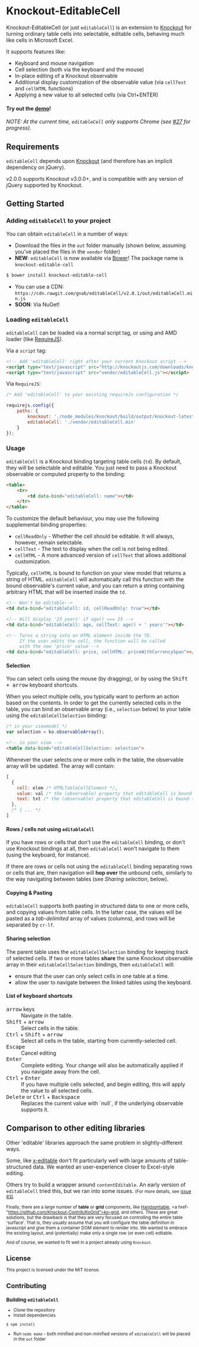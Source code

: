 # Knockout-EditableCell

Knockout-EditableCell (or just `editableCell`) is an extension to
[Knockout](http://www.knockoutjs.com) for turning ordinary table cells into
selectable, editable cells, behaving much like cells in Microsoft Excel.

It supports features like:

* Keyboard and mouse navigation
* Cell selection (both via the keyboard and the mouse)
* In-place editing of a Knockout observable
* Additional display customization of the observable value (via `cellText` and `cellHTML` functions)
* Applying a new value to all selected cells (via Ctrl+ENTER)

#### Try out the [demo](http://gnab.github.com/editableCell/)!

_NOTE: At the current time, `editableCell` only supports Chrome (see <a href="https://github.com/gnab/editableCell/issues/27" target="_blank">#27</a> for progress)._

## Requirements

`editableCell` depends upon [Knockout](http://www.knockoutjs.com) (and therefore
has an implicit dependency on jQuery).

v2.0.0 supports Knockout v3.0.0+, and is compatible with any version of jQuery supported by Knockout.

## Getting Started

### Adding `editableCell` to your project

You can obtain `editableCell` in a number of ways:

* Download the files in the `out` folder manually (shown below, assuming you've placed the files in the `vendor` folder)
* __NEW__: `editableCell` is now available via [Bower](http://www.bower.io)! The
package name is `knockout-editable-cell`

```bash
$ bower install knockout-editable-cell
```
* You can use a CDN: `https://cdn.rawgit.com/gnab/editableCell/v2.0.1/out/editableCell.min.js`
* __SOON__: Via NuGet!

### Loading `editableCell`

`editableCell` can be loaded via a normal script tag, or using and AMD loader (like [RequireJS](http://www.requirejs.org)).

Via a `script` tag:

```html
<!-- Add 'editableCell' right after your current Knockout script -->
<script type="text/javascript" src="http://knockoutjs.com/downloads/knockout-3.2.0.js"></script>
<script type="text/javascript" src="vendor/editableCell.js"></script>
```

Via `RequireJS`:

```javascript
/* Add 'editableCell' to your existing requireJs configuration */

requirejs.config({
    paths: {
        knockout: './node_modules/knockout/build/output/knockout-latest',
        editableCell: './vendor/editableCell.min'
    }
});
```

### Usage

`editableCell` is a Knockout binding targeting table cells (`td`). By default, they
will be selectable and editable. You just need to pass a Knockout observable or
computed property to the binding:

```html
<table>
    <tr>
        <td data-bind="editableCell: name"></td>
    </tr>
</table>
```

To customize the default behaviour, you may use the following supplemental binding properties:

 - `cellReadOnly` - Whether the cell should be editable. It will always, however, remain selectable.
 - `cellText` - The text to display when the cell is not being edited.
 - `cellHTML` - A more advanced version of `cellText` that allows additional customization.

  Typically, `cellHTML` is bound to function on your view model that returns a string of HTML.
  `editableCell` will automatically call this function with the bound observable's current value,
  and you can return a string containing arbitrary HTML that will be inserted inside the `td`.


```html
<!-- Won't be editable-->
<td data-bind="editableCell: id, cellReadOnly: true"></td>

<!-- Will display '23 years' if age() === 23 -->
<td data-bind="editableCell: age, cellText: age() + ' years'"></td>

<!-- Turns a string into an HTML element inside the TD.
     If the user edits the cell, the function will be called
     with the new 'price' value -->
<td data-bind="editableCell: price, cellHTML: priceWithCurrencySpan"></td>

```

#### Selection

You can select cells using the mouse (by dragging), or by using the <kbd>Shift + arrow</kbd> keyboard shortcuts.

When you select multiple cells, you typically want to perform an action based on the contents. In order to get the currently selected cells in the table, you can bind an observable array (i.e., `selection` below) to your table using the `editableCellSelection` binding:

```javascript
/* in your viewmodel */
var selection = ko.observableArray();
```
```html
<!-- in your view -->
<table data-bind="editableCellSelection: selection">
```

Whenever the user selects one or more cells in the table, the observable array will be updated. The array will contain:

```javascript
[
  {
    cell: elem /* HTMLTableCellElement */,
	value: val /* the (observable) property that editableCell is bound to */,
	text: txt /* the (observable) property that editableCell is bound to via the 'cellText' binding, or else the same as value */
  },
  /* { ... */
]
```

#### Rows / cells not using `editableCell`

If you have rows or cells that don't use the `editableCell` binding,
or don't use Knockout bindings at all, then `editableCell` won't
navigate to them (using the keyboard, for instance).

If there are rows or cells not using the `editableCell` binding
separating rows or cells that are, then navigation will <strong>hop over</strong>
the unbound cells, similarly to the way navigating between tables (see *Sharing
selection*, below).

#### Copying & Pasting

`editableCell` supports both pasting in structured data to one or more
cells, and copying values from table cells. In the latter case, the values
will be pasted as a _tab-delimited_ array of values (columns), and rows will
be separated by `cr-lf`.

#### Sharing selection

The parent table uses the `editableCellSelection` binding for keeping
track of selected cells. If two or more tables <strong>share</strong> the same
Knockout observable array in their `editableCellSelection` bindings, then
`editableCell` will:

* ensure that the user can only select cells in one table at a time.
* allow the user to navigate between the linked tables using the keyboard.

#### List of keyboard shortcuts

<dl>
<dt>
<kbd>arrow</kbd> keys
</dt>
<dd>Navigate in the table.</dd>

<dt>
<kbd>Shift</kbd> + <kbd>arrow</kbd>
</dt>
<dd>Select cells in the table.</dd>

<dt>
<kbd>Ctrl</kbd> + <kbd>Shift</kbd> + <kbd>arrow</kbd>
</dt>
<dd>Select all cells in the table, starting from currently-selected cell.</dd>

<dt>
<kbd>Escape</kbd>
</dt>
<dd>Cancel editing</dd>

<dt>
<kbd>Enter</kbd>
</dt>
<dd>Complete editing. Your change will also be automatically applied if you navigate away from the cell.</dd>

<dt>
<kbd>Ctrl</kbd> + <kbd>Enter</kbd>
</dt>
<dd>If you have multiple cells selected, and begin editing, this will apply the value to all selected cells.</dd>

<dt>
<kbd>Delete</kbd> or <kbd>Ctrl</kbd> + <kbd>Backspace</kbd>
</dt>
<dd>Replaces the current value with `null`, if the underlying observable
supports it.</dd>

</dl>


## Comparison to other editing libraries

Other 'editable' libraries approach the same problem in slightly-different ways.

Some, like <a href="http://vitalets.github.io/x-editable/">x-editable</a> don't
fit particularly well with large amounts of table-structured data. We wanted
an user-experience closer to Excel-style editing.

Others try to build a wrapper around `contentEditable`. An early version of `editableCell`
tried this, but we ran into some issues. <small>(For more details, see <a href="https://github.com/gnab/editableCell/issues/3" target="_blank">issue #3)</a>.

Finally, there are a large number of **table** or **grid** components, like
<a href="www.handsontable.com">Handsontable</a>, <a href-"https://github.com/Knockout-Contrib/KoGrid">ko-grid</a>,
and others. These are great solutions, but the drawback is that they are
very focused on controlling the entire table 'surface'. That is, they usually
assume that you will configure the table definition in javascript and give them
a container DOM element to render into. We wanted to embrace the existing
layout, and (potentially) make only a single row (or even cell) editable.

And of course, we wanted to fit well in a project already using `Knockout`.

## License

This project is licensed under the MIT license.

## Contributing

### Building `editableCell`

* Clone the repository
* Install dependencies
```bash
$ npm install
```
* Run `node make` - both minified and non-minified versions of `editableCell` will
be placed in the `out` folder
